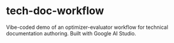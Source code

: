 # tech-doc-workflow
Vibe-coded demo of an optimizer-evaluator workflow for technical documentation authoring. Built with Google AI Studio.
